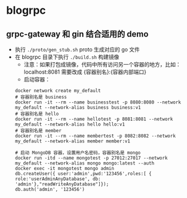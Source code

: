 # blogrpc

## grpc-gateway 和 gin 结合适用的 demo

- 执行 `./proto/gen_stub.sh` proto 生成对应的 go 文件
- 在 blogrpc 目录下执行 `./build.sh` 构建镜像
  - 注意：如果打包成镜像，代码中所有访问另一个容器的地方，比如：localhost:8081 需要改成 {容器别名}:{容器内部端口}
  - 启动容器：
  ```shell
  docker network create my_default
  # 容器别名是 business
  docker run -it --rm --name businesstest -p 8080:8080 --network my_default --network-alias business business:v1
  # 容器别名是 hello
  docker run -it --rm --name hellotest -p 8081:8081 --network my_default --network-alias hello hello:v1
  # 容器别名是 member
  docker run -it --rm --name membertest -p 8082:8082 --network my_default --network-alias member member:v1
  
  # 启动 MongoDB 容器，设置用户名密码，容器别名是 mongo
  docker run -itd --name mongotest -p 27012:27017 --network my_default --network-alias mongo mongo:latest --auth
  docker exec -it mongotest mongo admin
  db.createUser({ user:'admin',pwd:'123456',roles:[ { role:'userAdminAnyDatabase', db: 'admin'},"readWriteAnyDatabase"]});
  db.auth('admin', '123456')
  ```